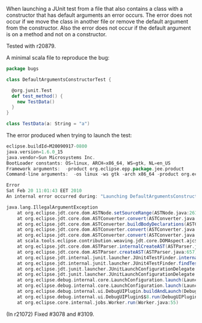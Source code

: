 When launching a JUnit test from a file that also contains a class with a constructor that has default arguments an error occurs. The error does not occur if we move the class in another file or remove the default argument from the constructor. Also the error does not occur if the default argument is on a method and not on a constructor.

Tested with r20879.

A minimal scala file to reproduce the bug:
```scala
package bugs

class DefaultArgumentsConstructorTest {

  @org.junit.Test
  def test_method() {
    new TestData()
  }
}

class TestData(a: String = "a")
```

The error produced when trying to launch the test:
```scala
eclipse.buildId=M20090917-0800
java.version=1.6.0_15
java.vendor=Sun Microsystems Inc.
BootLoader constants: OS=linux, ARCH=x86_64, WS=gtk, NL=en_US
Framework arguments:  -product org.eclipse.epp.package.jee.product
Command-line arguments:  -os linux -ws gtk -arch x86_64 -product org.eclipse.epp.package.jee.product

Error
Sat Feb 20 11:01:43 EET 2010
An internal error occurred during: "Launching DefaultArgumentsConstructorTest".

java.lang.IllegalArgumentException
	at org.eclipse.jdt.core.dom.ASTNode.setSourceRange(ASTNode.java:2614)
	at org.eclipse.jdt.core.dom.ASTConverter.convert(ASTConverter.java:494)
	at org.eclipse.jdt.core.dom.ASTConverter.buildBodyDeclarations(ASTConverter.java:179)
	at org.eclipse.jdt.core.dom.ASTConverter.convert(ASTConverter.java:2694)
	at org.eclipse.jdt.core.dom.ASTConverter.convert(ASTConverter.java:1264)
	at scala.tools.eclipse.contribution.weaving.jdt.core.DOMAspect.ajc$$around$$scala_tools_eclipse_contribution_weaving_jdt_core_DOMAspect$$1$$3b9eae81(DOMAspect.aj:138)
	at org.eclipse.jdt.core.dom.ASTParser.internalCreateAST(ASTParser.java:801)
	at org.eclipse.jdt.core.dom.ASTParser.createAST(ASTParser.java:657)
	at org.eclipse.jdt.internal.junit.launcher.JUnit4TestFinder.internalIsTest(JUnit4TestFinder.java:232)
	at org.eclipse.jdt.internal.junit.launcher.JUnit4TestFinder.findTestsInContainer(JUnit4TestFinder.java:116)
	at org.eclipse.jdt.junit.launcher.JUnitLaunchConfigurationDelegate.evaluateTests(JUnitLaunchConfigurationDelegate.java:264)
	at org.eclipse.jdt.junit.launcher.JUnitLaunchConfigurationDelegate.launch(JUnitLaunchConfigurationDelegate.java:129)
	at org.eclipse.debug.internal.core.LaunchConfiguration.launch(LaunchConfiguration.java:853)
	at org.eclipse.debug.internal.core.LaunchConfiguration.launch(LaunchConfiguration.java:703)
	at org.eclipse.debug.internal.ui.DebugUIPlugin.buildAndLaunch(DebugUIPlugin.java:866)
	at org.eclipse.debug.internal.ui.DebugUIPlugin$$8.run(DebugUIPlugin.java:1069)
	at org.eclipse.core.internal.jobs.Worker.run(Worker.java:55)
```
(In r21072) Fixed #3078 and #3109.

